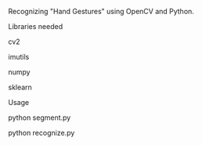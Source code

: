 Recognizing "Hand Gestures" using OpenCV and Python.


Libraries needed


cv2

imutils

numpy

sklearn


Usage

python segment.py

python recognize.py

